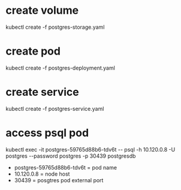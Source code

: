 # create volume

kubectl create -f postgres-storage.yaml

# create pod

kubectl create -f postgres-deployment.yaml

# create service

kubectl create -f postgres-service.yaml

# access psql pod

kubectl exec -it postgres-59765d88b6-tdv6t -- psql -h 10.120.0.8 -U postgres --password postgres -p 30439 postgresdb

 - postgres-59765d88b6-tdv6t = pod name
 - 10.120.0.8 = node host
 - 30439 = posgtres pod external port
